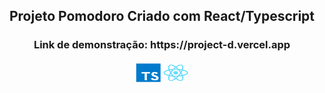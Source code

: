 <h2 align="center"> Projeto Pomodoro Criado com React/Typescript </h2>




<h3 align="center">Link de demonstração: https://project-d.vercel.app</h3>

<h4 align="center">
<img align="center" alt="Eduardo-Ts" height="30" width="40" src="https://raw.githubusercontent.com/devicons/devicon/master/icons/typescript/typescript-plain.svg">
  <img align="center" alt="Eduardo-React" height="30" width="40" src="https://raw.githubusercontent.com/devicons/devicon/master/icons/react/react-original.svg"></h4>
